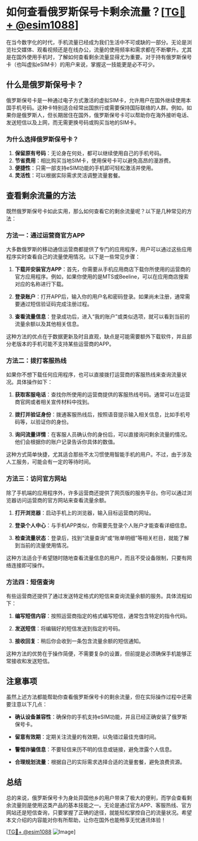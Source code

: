 # 如何查看俄罗斯保号卡剩余流量？[[TG💪+ @esim1088](https://t.me/s/esim1088)]

在当今数字化的时代，手机流量已经成为我们生活中不可或缺的一部分。无论是浏览社交媒体、观看视频还是在线办公，流量的使用频率和需求都在不断攀升。尤其是在国外使用手机时，了解如何查看剩余流量显得尤为重要。对于持有俄罗斯保号卡（也叫虚拟eSIM卡）的用户来说，掌握这一技能更是必不可少。

## 什么是俄罗斯保号卡？

俄罗斯保号卡是一种通过电子方式激活的虚拟SIM卡，允许用户在国外继续使用本国手机号码。这种卡特别适合经常出国旅行或需要保持国际联络的人群。例如，如果你是俄罗斯人，但长期居住在国外，俄罗斯保号卡可以帮助你在海外接听电话、发送短信以及上网，而无需更换号码或购买当地的SIM卡。

### 为什么选择俄罗斯保号卡？

1. **保留原有号码**：无论身在何处，都可以继续使用自己的手机号码。
2. **节省费用**：相比购买当地SIM卡，使用保号卡可以避免高昂的漫游费。
3. **便捷性**：只需一部支持eSIM功能的手机即可轻松激活并使用。
4. **灵活性**：可以根据实际需求灵活调整流量套餐。

## 查看剩余流量的方法

既然俄罗斯保号卡如此实用，那么如何查看它的剩余流量呢？以下是几种常见的方法：

### 方法一：通过运营商官方APP

大多数俄罗斯的移动通信运营商都提供了专门的应用程序，用户可以通过这些应用程序实时查看自己的流量使用情况。以下是一些常见步骤：

1. **下载并安装官方APP**：首先，你需要从手机应用商店下载你所使用的运营商的官方应用程序。例如，如果你使用的是MTS或Beeline，可以在应用商店搜索对应的名称进行下载。
   
2. **登录账户**：打开APP后，输入你的用户名和密码登录。如果尚未注册，通常需要通过短信验证码完成注册过程。

3. **查看流量信息**：登录成功后，进入“我的账户”或类似选项，就可以看到当前的流量余额以及其他相关信息。

这种方法的优点在于数据更新及时且直观，缺点是可能需要额外下载软件，并且部分老版本的手机可能不支持某些运营商的APP。

### 方法二：拨打客服热线

如果你不想下载任何应用程序，也可以直接拨打运营商的客服热线来查询流量状况。具体操作如下：

1. **获取客服电话**：查找你所使用的运营商提供的客服热线号码。通常可以在运营商官网或者相关宣传材料中找到。

2. **拨打并验证身份**：拨通客服热线后，按照语音提示输入相关信息，比如手机号码等，以验证你的身份。

3. **询问流量详情**：在客服人员确认你的身份后，可以直接询问剩余流量的情况。他们会根据你的账户记录告诉你具体的数值。

这种方式简单快捷，尤其适合那些不太习惯使用智能手机的用户。不过，由于涉及人工服务，可能会有一定的等待时间。

### 方法三：访问官方网站

除了手机端的应用程序外，许多运营商还提供了网页版的服务平台。你可以通过浏览器访问运营商的官方网站来查看流量余额。

1. **打开浏览器**：启动手机上的浏览器，输入目标运营商的网址。

2. **登录个人中心**：与手机APP类似，你需要先登录个人账户才能查看详细信息。

3. **检查流量状态**：登录后，找到“流量查询”或“账单明细”等相关栏目，就能了解到当前的流量使用情况。

这种方法适合于希望随时随地查看流量信息的用户，而且不受设备限制，只要有网络连接即可操作。

### 方法四：短信查询

有些运营商还提供了通过发送特定格式的短信来查询流量余额的服务。具体流程如下：

1. **编写短信内容**：按照运营商指定的格式编写短信，通常包含特定的指令代码。

2. **发送短信**：将编辑好的短信发送到指定的号码。

3. **接收回复**：稍后你会收到一条包含流量余额的短信通知。

这种方法的优势在于操作简便，不需要复杂的设置，但前提是必须确保手机能够正常接收和发送短信。

## 注意事项

虽然上述方法都能帮助你查看俄罗斯保号卡的剩余流量，但在实际操作过程中还需要注意以下几点：

- **确认设备兼容性**：确保你的手机支持eSIM功能，并且已经正确安装了俄罗斯保号卡。
  
- **留意有效期**：定期关注流量的有效期，以免错过最佳充值时间。

- **警惕诈骗信息**：不要轻信来历不明的信息或链接，避免泄露个人信息。

- **合理规划流量**：根据自己的实际需求选择合适的流量套餐，避免浪费资源。

## 总结

总的来说，俄罗斯保号卡为身处异国他乡的用户带来了极大的便利，而学会查看剩余流量则是使用这类产品的基本技能之一。无论是通过官方APP、客服热线、官方网站还是短信查询，只要掌握了正确的途径，就能轻松掌控自己的流量状况。希望本文介绍的内容能对你有所帮助，让你在国外也能畅享无忧通讯体验！

[[TG💪+ @esim1088](https://t.me/s/esim1088) ![Image](https://i.postimg.cc/4NQfJmqS/Snipaste-2025-05-13-00-14-12.png)]